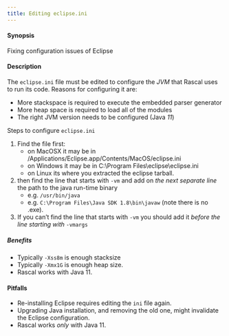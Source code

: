 ```yaml
---
title: Editing eclipse.ini
---
```


#### Synopsis

Fixing configuration issues of Eclipse

#### Description

The `eclipse.ini` file must be edited to configure the _JVM_ that Rascal uses to run its code.
Reasons for configuring it are:
* More stackspace is required to execute the embedded parser generator
* More heap space is required to load all of the modules
* The right JVM version needs to be configured (Java _11_)

Steps to configure `eclipse.ini`
1. Find the file  first:
   * on MacOSX it may be in /Applications/Eclipse.app/Contents/MacOS/eclipse.ini
   * on Windows it may be in C:\Program Files\eclipse\eclipse.ini
   * on Linux its where you extracted the eclipse tarball.
2. then find the line that starts with `-vm` and add on _the next separate line_ the path to the java run-time binary
   * e.g. `/usr/bin/java` 
   * e.g. `C:\Program Files\Java SDK 1.8\bin\javaw` (note there is no .exe).
3. If you can’t find the line that starts with `-vm` you should add it _before the line starting with_ `-vmargs`

##### Benefits

* Typically `-Xss8m` is enough stacksize 
* Typically `-Xmx1G` is enough heap size.
* Rascal works with Java 11.

#### Pitfalls

* Re-installing Eclipse requires editing the `ini` file again.
* Upgrading Java installation, and removing the old one, might invalidate the Eclipse configuration.
* Rascal works _only_ with Java 11.

